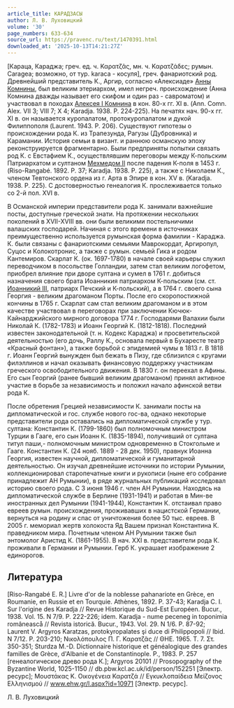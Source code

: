 ```yaml
---
article_title: КАРАДЗАСЫ
author: Л. В. Луховицкий
volume: '30'
page_numbers: 633-634
source_url: https://pravenc.ru/text/1470391.html
downloaded_at: '2025-10-13T14:21:27Z'
---
```


[Караца, Караджа; греч. ед. ч. Καρατζᾶς, мн. ч. Καρατζάδες; румын. Caragea; возможно, от тур. karaca - косуля], греч. фанариотский род. Древнейший представитель К., Аргир, согласно «Алексиаде» [Анны Комнины](<https://pravenc.ru/text/Анны Комнины.html>), был великим этериархом, имел негреч. происхождение (Анна Комнина дважды называет его скифом и один раз - савроматом) и участвовал в походах [Алексея I Комнина](<https://pravenc.ru/text/Алексей I Комнин.html>) в кон. 80-х гг. XI в. (Ann. Comn. Alex. VII 3; VIII 7; X 4; Karadja. 1938. P. 224-225). На печатях нач. 90-х гг. XI в. он называется куропалатом, протокуропалатом и дукой Филиппополя (Laurent. 1943. P. 206). Существуют гипотезы о происхождении рода К. из Трапезунда, Рагузы (Дубровника) и Карамании. История семьи в визант. и раннюю османскую эпоху реконструируется фрагментарно. Были предприняты попытки связать род К. с Евстафием К., осуществлявшим переговоры между К-польским Патриархатом и султаном [Мехмедом II](<https://pravenc.ru/text/Мехмедом II.html>) после падения К-поля в 1453 г. (Riso-Rangabé. 1892. P. 37; Karadja. 1938. P. 225), а также с Николаем К., членом Тевтонского ордена из г. Арта в Эпире в кон. XV в. (Karadja. 1938. P. 225). С достоверностью генеалогия К. прослеживается только со 2-й пол. XVI в.

В Османской империи представители рода К. занимали важнейшие посты, доступные греческой знати. На протяжении нескольких поколений в XVII-XVIII вв. они были великими постельничими валашских господарей. Начиная с этого времени в источниках преимущественно используется румынская форма фамилии - Караджа. К. были связаны с фанариотскими семьями Маврокордат, Аргиропул, Суцоc и Колокотрониc, а также с румын. семьей Гика и родом Кантемиров. Скарлат К. (ок. 1697-1780) в начале своей карьеры служил переводчиком в посольстве Голландии, затем стал великим логофетом, приобрел влияние при дворе султана и сумел в 1761 г. добиться назначения своего брата Иоанникия патриархом К-польским (см. ст. [Иоанникий III](<https://pravenc.ru/text/Иоанникий III.html>), патриарх Печский и К-польский), а в 1764 г. своего сына Георгия - великим драгоманом Порты. После его скоропостижной кончины в 1765 г. Скарлат сам стал великим драгоманом и в этом качестве участвовал в переговорах при заключении Кючюк-Кайнарджийского мирного договора 1774 г. Господарями Валахии были Николай К. (1782-1783) и Иоанн Георгий К. (1812-1818). Последний известен законодательной (т. н. Кодекс Караджа) и просветительской деятельностью (его дочь, Раллу К., основала первый в Бухаресте театр «Красный фонтан»), а также борьбой с эпидемией чумы в 1813 г. В 1818 г. Иоанн Георгий вынужден был бежать в Пизу, где сблизился с кругами филэллинов и начал оказывать финансовую поддержку участникам греческого освободительного движения. В 1830 г. он переехал в Афины. Его сын Георгий (ранее бывший великим драгоманом) принял активное участие в борьбе за независимость и положил начало афинской ветви рода К.

После обретения Грецией независимости К. занимали посты на дипломатической и гос. службе нового гос-ва, однако некоторые представители рода оставались на дипломатической службе у тур. султана: Константин К. (1799-1860) был полномочным министром Турции в Гааге, его сын Иоанн К. (1835-1894), получивший от султана титул паши,- полномочным министром одновременно в Стокгольме и Гааге. Константин К. (24 нояб. 1889 - 28 дек. 1950), правнук Иоанна Георгия, известен научной, дипломатической и гуманитарной деятельностью. Он изучал древнейшие источники по истории Румынии, коллекционировал старопечатные книги и рукописи (ныне его собрание принадлежит АН Румынии), в ряде журнальных публикаций исследовал историю своего рода. С 3 июня 1946 г. член АН Румынии. Находясь на дипломатической службе в Берлине (1931-1941) и работая в Мин-ве иностранных дел Румынии (1941-1944), Константин К. отстаивал право евреев румын. происхождения, проживавших в нацистской Германии, вернуться на родину и спас от уничтожения более 50 тыс. евреев. В 2005 г. мемориал жертв холокоста Яд Вашем признал Константина К. праведником мира. Почетным членом АН Румынии также был энтомолог Аристид К. (1861-1955). В нач. XXI в. представители рода К. проживали в Германии и Румынии. Герб К. украшает изображение 2 единорогов.

## Литература

[Riso-Rangabé E. R.] Livre d'or de la noblesse pahanariote en Grèce, en Roumanie, en Russie et en Tourquie. Athènes, 1892. P. 37-43; Karadja C. I. Sur l'origine des Karadja // Revue Historique du Sud-Est Européen. Bucur., 1938. Vol. 15. N 7/9. P. 222-226; idem. Karadja - nume peceneg in toponimia româneascå // Revista istorică. Bucur., 1943. Vol. 29. N 1/6. P. 87-92; Laurent V. Argyros Karatzas, protokyropalates şi duce di Philippopoli // Ibid. N 7/12. P. 203-210; Νικολόπουλος Π. Γ. Καρατζᾶς // ΘΗΕ. 1965. Τ. 7. Στ. 350-351; Sturdza M.-D. Dictionnaire historique et généalogique des grandes familles de Grèce, d'Albanie et de Constantinople. P., 1983. P. 257 [генеалогическое древо рода К.]; Argyros 20101 // Prosopography of the Byzantine World, 1025-1150 // db.pbw.kcl.ac.uk/id/person/152251 [Электр. ресурс]; Μουστάκας Κ. Οικογένεια Καρατζά // Εγκυκλοπαίδεια Μείζονος Ελληνισμού // www.ehw.gr/l.aspx?id=10971 [Электр. ресурс].

Л. В. Луховицкий
